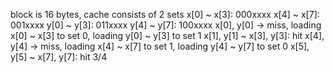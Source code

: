 block is 16 bytes, cache consists of 2 sets
x[0] ~ x[3]: 000xxxx
x[4] ~ x[7]: 001xxxx
y[0] ~ y[3]: 011xxxx
y[4] ~ y[7]: 100xxxx
x[0], y[0] -> miss, loading x[0] ~ x[3] to set 0, loading y[0] ~ y[3] to set 1
x[1], y[1] ~ x[3], y[3]: hit
x[4], y[4] -> miss, loading x[4] ~ x[7] to set 1, loading y[4] ~ y[7] to set 0
x[5], y[5] ~ x[7], y[7]: hit
3/4
